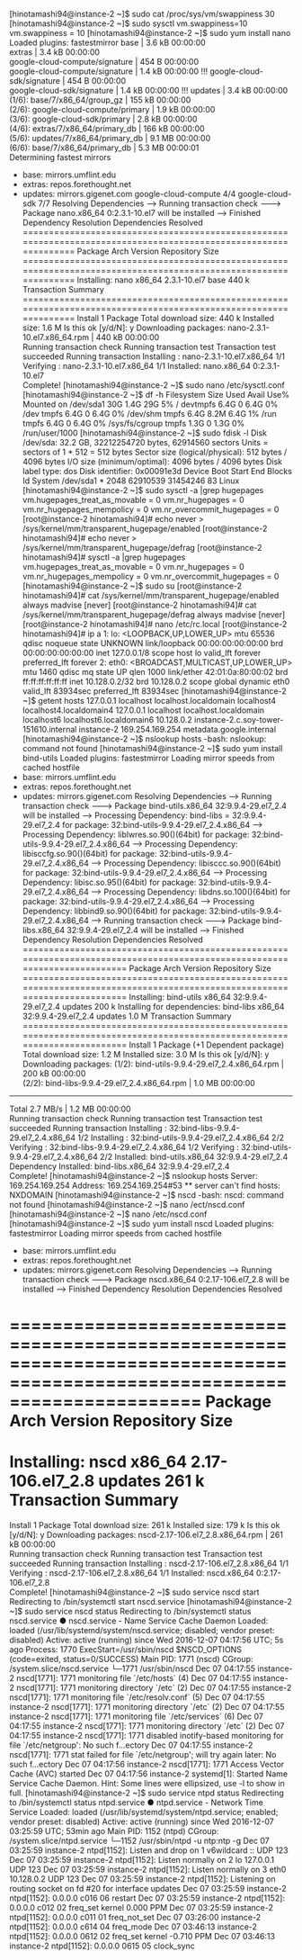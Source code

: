 [hinotamashi94@instance-2 ~]$ sudo cat /proc/sys/vm/swappiness
30
[hinotamashi94@instance-2 ~]$ sudo sysctl vm.swappiness=10
vm.swappiness = 10
[hinotamashi94@instance-2 ~]$ sudo yum install nano
Loaded plugins: fastestmirror
base                                                                                     | 3.6 kB  00:00:00     
extras                                                                                   | 3.4 kB  00:00:00     
google-cloud-compute/signature                                                           |  454 B  00:00:00     
google-cloud-compute/signature                                                           | 1.4 kB  00:00:00 !!! 
google-cloud-sdk/signature                                                               |  454 B  00:00:00     
google-cloud-sdk/signature                                                               | 1.4 kB  00:00:00 !!! 
updates                                                                                  | 3.4 kB  00:00:00     
(1/6): base/7/x86_64/group_gz                                                            | 155 kB  00:00:00     
(2/6): google-cloud-compute/primary                                                      | 1.9 kB  00:00:00     
(3/6): google-cloud-sdk/primary                                                          | 2.8 kB  00:00:00     
(4/6): extras/7/x86_64/primary_db                                                        | 166 kB  00:00:00     
(5/6): updates/7/x86_64/primary_db                                                       | 9.1 MB  00:00:00     
(6/6): base/7/x86_64/primary_db                                                          | 5.3 MB  00:00:01     
Determining fastest mirrors
 * base: mirrors.umflint.edu
 * extras: repos.forethought.net
 * updates: mirrors.gigenet.com
google-cloud-compute                                                                                        4/4
google-cloud-sdk                                                                                            7/7
Resolving Dependencies
--> Running transaction check
---> Package nano.x86_64 0:2.3.1-10.el7 will be installed
--> Finished Dependency Resolution
Dependencies Resolved
================================================================================================================
 Package                Arch                     Version                           Repository              Size
================================================================================================================
Installing:
 nano                   x86_64                   2.3.1-10.el7                      base                   440 k
Transaction Summary
================================================================================================================
Install  1 Package
Total download size: 440 k
Installed size: 1.6 M
Is this ok [y/d/N]: y
Downloading packages:
nano-2.3.1-10.el7.x86_64.rpm                                                             | 440 kB  00:00:00     
Running transaction check
Running transaction test
Transaction test succeeded
Running transaction
  Installing : nano-2.3.1-10.el7.x86_64                                                                     1/1 
  Verifying  : nano-2.3.1-10.el7.x86_64                                                                     1/1 
Installed:
  nano.x86_64 0:2.3.1-10.el7                                                                                    
Complete!
[hinotamashi94@instance-2 ~]$ sudo nano /etc/sysctl.conf
[hinotamashi94@instance-2 ~]$ df -h
Filesystem      Size  Used Avail Use% Mounted on
/dev/sda1        30G  1.4G   29G   5% /
devtmpfs        6.4G     0  6.4G   0% /dev
tmpfs           6.4G     0  6.4G   0% /dev/shm
tmpfs           6.4G  8.2M  6.4G   1% /run
tmpfs           6.4G     0  6.4G   0% /sys/fs/cgroup
tmpfs           1.3G     0  1.3G   0% /run/user/1000
[hinotamashi94@instance-2 ~]$ sudo fdisk -l
Disk /dev/sda: 32.2 GB, 32212254720 bytes, 62914560 sectors
Units = sectors of 1 * 512 = 512 bytes
Sector size (logical/physical): 512 bytes / 4096 bytes
I/O size (minimum/optimal): 4096 bytes / 4096 bytes
Disk label type: dos
Disk identifier: 0x00091e3d
   Device Boot      Start         End      Blocks   Id  System
/dev/sda1   *        2048    62910539    31454246   83  Linux
[hinotamashi94@instance-2 ~]$ sudo sysctl -a |grep hugepages
vm.hugepages_treat_as_movable = 0
vm.nr_hugepages = 0
vm.nr_hugepages_mempolicy = 0
vm.nr_overcommit_hugepages = 0
[root@instance-2 hinotamashi94]#  echo never > /sys/kernel/mm/transparent_hugepage/enabled
[root@instance-2 hinotamashi94]# echo never > /sys/kernel/mm/transparent_hugepage/defrag
[root@instance-2 hinotamashi94]# sysctl -a |grep hugepages
vm.hugepages_treat_as_movable = 0
vm.nr_hugepages = 0
vm.nr_hugepages_mempolicy = 0
vm.nr_overcommit_hugepages = 0
[hinotamashi94@instance-2 ~]$ sudo su
[root@instance-2 hinotamashi94]# cat /sys/kernel/mm/transparent_hugepage/enabled
always madvise [never]
[root@instance-2 hinotamashi94]# cat /sys/kernel/mm/transparent_hugepage/defrag
always madvise [never]
[root@instance-2 hinotamashi94]# nano /etc/rc.local
[root@instance-2 hinotamashi94]# ip a
1: lo: <LOOPBACK,UP,LOWER_UP> mtu 65536 qdisc noqueue state UNKNOWN 
    link/loopback 00:00:00:00:00:00 brd 00:00:00:00:00:00
    inet 127.0.0.1/8 scope host lo
       valid_lft forever preferred_lft forever
2: eth0: <BROADCAST,MULTICAST,UP,LOWER_UP> mtu 1460 qdisc mq state UP qlen 1000
    link/ether 42:01:0a:80:00:02 brd ff:ff:ff:ff:ff:ff
    inet 10.128.0.2/32 brd 10.128.0.2 scope global dynamic eth0
       valid_lft 83934sec preferred_lft 83934sec
[hinotamashi94@instance-2 ~]$ getent hosts
127.0.0.1       localhost localhost.localdomain localhost4 localhost4.localdomain4
127.0.0.1       localhost localhost.localdomain localhost6 localhost6.localdomain6
10.128.0.2      instance-2.c.soy-tower-151610.internal instance-2
169.254.169.254 metadata.google.internal
[hinotamashi94@instance-2 ~]$ nslookup hosts
-bash: nslookup: command not found
[hinotamashi94@instance-2 ~]$ sudo yum install bind-utils
Loaded plugins: fastestmirror
Loading mirror speeds from cached hostfile
 * base: mirrors.umflint.edu
 * extras: repos.forethought.net
 * updates: mirrors.gigenet.com
Resolving Dependencies
--> Running transaction check
---> Package bind-utils.x86_64 32:9.9.4-29.el7_2.4 will be installed
--> Processing Dependency: bind-libs = 32:9.9.4-29.el7_2.4 for package: 32:bind-utils-9.9.4-29.el7_2.4.x86_64
--> Processing Dependency: liblwres.so.90()(64bit) for package: 32:bind-utils-9.9.4-29.el7_2.4.x86_64
--> Processing Dependency: libisccfg.so.90()(64bit) for package: 32:bind-utils-9.9.4-29.el7_2.4.x86_64
--> Processing Dependency: libisccc.so.90()(64bit) for package: 32:bind-utils-9.9.4-29.el7_2.4.x86_64
--> Processing Dependency: libisc.so.95()(64bit) for package: 32:bind-utils-9.9.4-29.el7_2.4.x86_64
--> Processing Dependency: libdns.so.100()(64bit) for package: 32:bind-utils-9.9.4-29.el7_2.4.x86_64
--> Processing Dependency: libbind9.so.90()(64bit) for package: 32:bind-utils-9.9.4-29.el7_2.4.x86_64
--> Running transaction check
---> Package bind-libs.x86_64 32:9.9.4-29.el7_2.4 will be installed
--> Finished Dependency Resolution
Dependencies Resolved
==========================================================================================================================
 Package                     Arch                    Version                               Repository                Size
==========================================================================================================================
Installing:
 bind-utils                  x86_64                  32:9.9.4-29.el7_2.4                   updates                  200 k
Installing for dependencies:
 bind-libs                   x86_64                  32:9.9.4-29.el7_2.4                   updates                  1.0 M
Transaction Summary
==========================================================================================================================
Install  1 Package (+1 Dependent package)
Total download size: 1.2 M
Installed size: 3.0 M
Is this ok [y/d/N]: y
Downloading packages:
(1/2): bind-utils-9.9.4-29.el7_2.4.x86_64.rpm                                                      | 200 kB  00:00:00     
(2/2): bind-libs-9.9.4-29.el7_2.4.x86_64.rpm                                                       | 1.0 MB  00:00:00     
--------------------------------------------------------------------------------------------------------------------------
Total                                                                                     2.7 MB/s | 1.2 MB  00:00:00     
Running transaction check
Running transaction test
Transaction test succeeded
Running transaction
  Installing : 32:bind-libs-9.9.4-29.el7_2.4.x86_64                                                                   1/2 
  Installing : 32:bind-utils-9.9.4-29.el7_2.4.x86_64                                                                  2/2 
  Verifying  : 32:bind-libs-9.9.4-29.el7_2.4.x86_64                                                                   1/2 
  Verifying  : 32:bind-utils-9.9.4-29.el7_2.4.x86_64                                                                  2/2 
Installed:
  bind-utils.x86_64 32:9.9.4-29.el7_2.4                                                                                   
Dependency Installed:
  bind-libs.x86_64 32:9.9.4-29.el7_2.4                                                                                    
Complete!
[hinotamashi94@instance-2 ~]$ nslookup hosts
Server:         169.254.169.254
Address:        169.254.169.254#53
** server can't find hosts: NXDOMAIN
[hinotamashi94@instance-2 ~]$ nscd
-bash: nscd: command not found
[hinotamashi94@instance-2 ~]$ nano /ect/nscd.conf
[hinotamashi94@instance-2 ~]$ nano /etc/nscd.conf
[hinotamashi94@instance-2 ~]$ sudo yum install nscd
Loaded plugins: fastestmirror
Loading mirror speeds from cached hostfile
 * base: mirrors.umflint.edu
 * extras: repos.forethought.net
 * updates: mirrors.gigenet.com
Resolving Dependencies
--> Running transaction check
---> Package nscd.x86_64 0:2.17-106.el7_2.8 will be installed
--> Finished Dependency Resolution
Dependencies Resolved

==========================================================================================================================
 Package                 Arch                      Version                               Repository                  Size
==========================================================================================================================
Installing:
 nscd                    x86_64                    2.17-106.el7_2.8                      updates                    261 k
Transaction Summary
==========================================================================================================================
Install  1 Package
Total download size: 261 k
Installed size: 179 k
Is this ok [y/d/N]: y
Downloading packages:
nscd-2.17-106.el7_2.8.x86_64.rpm                                                                   | 261 kB  00:00:00     
Running transaction check
Running transaction test
Transaction test succeeded
Running transaction
  Installing : nscd-2.17-106.el7_2.8.x86_64                                                                           1/1 
  Verifying  : nscd-2.17-106.el7_2.8.x86_64                                                                           1/1 
Installed:
  nscd.x86_64 0:2.17-106.el7_2.8                                                                                          
Complete!
[hinotamashi94@instance-2 ~]$ sudo service nscd start
Redirecting to /bin/systemctl start  nscd.service
[hinotamashi94@instance-2 ~]$ sudo service nscd status
Redirecting to /bin/systemctl status  nscd.service
● nscd.service - Name Service Cache Daemon
   Loaded: loaded (/usr/lib/systemd/system/nscd.service; disabled; vendor preset: disabled)
   Active: active (running) since Wed 2016-12-07 04:17:56 UTC; 5s ago
  Process: 1770 ExecStart=/usr/sbin/nscd $NSCD_OPTIONS (code=exited, status=0/SUCCESS)
 Main PID: 1771 (nscd)
   CGroup: /system.slice/nscd.service
           └─1771 /usr/sbin/nscd
Dec 07 04:17:55 instance-2 nscd[1771]: 1771 monitoring file `/etc/hosts` (4)
Dec 07 04:17:55 instance-2 nscd[1771]: 1771 monitoring directory `/etc` (2)
Dec 07 04:17:55 instance-2 nscd[1771]: 1771 monitoring file `/etc/resolv.conf` (5)
Dec 07 04:17:55 instance-2 nscd[1771]: 1771 monitoring directory `/etc` (2)
Dec 07 04:17:55 instance-2 nscd[1771]: 1771 monitoring file `/etc/services` (6)
Dec 07 04:17:55 instance-2 nscd[1771]: 1771 monitoring directory `/etc` (2)
Dec 07 04:17:55 instance-2 nscd[1771]: 1771 disabled inotify-based monitoring for file `/etc/netgroup': No such f...ectory
Dec 07 04:17:55 instance-2 nscd[1771]: 1771 stat failed for file `/etc/netgroup'; will try again later: No such f...ectory
Dec 07 04:17:56 instance-2 nscd[1771]: 1771 Access Vector Cache (AVC) started
Dec 07 04:17:56 instance-2 systemd[1]: Started Name Service Cache Daemon.
Hint: Some lines were ellipsized, use -l to show in full.
[hinotamashi94@instance-2 ~]$ sudo service ntpd status
Redirecting to /bin/systemctl status  ntpd.service
● ntpd.service - Network Time Service
   Loaded: loaded (/usr/lib/systemd/system/ntpd.service; enabled; vendor preset: disabled)
   Active: active (running) since Wed 2016-12-07 03:25:59 UTC; 53min ago
 Main PID: 1152 (ntpd)
   CGroup: /system.slice/ntpd.service
           └─1152 /usr/sbin/ntpd -u ntp:ntp -g
Dec 07 03:25:59 instance-2 ntpd[1152]: Listen and drop on 1 v6wildcard :: UDP 123
Dec 07 03:25:59 instance-2 ntpd[1152]: Listen normally on 2 lo 127.0.0.1 UDP 123
Dec 07 03:25:59 instance-2 ntpd[1152]: Listen normally on 3 eth0 10.128.0.2 UDP 123
Dec 07 03:25:59 instance-2 ntpd[1152]: Listening on routing socket on fd #20 for interface updates
Dec 07 03:25:59 instance-2 ntpd[1152]: 0.0.0.0 c016 06 restart
Dec 07 03:25:59 instance-2 ntpd[1152]: 0.0.0.0 c012 02 freq_set kernel 0.000 PPM
Dec 07 03:25:59 instance-2 ntpd[1152]: 0.0.0.0 c011 01 freq_not_set
Dec 07 03:26:00 instance-2 ntpd[1152]: 0.0.0.0 c614 04 freq_mode
Dec 07 03:46:13 instance-2 ntpd[1152]: 0.0.0.0 0612 02 freq_set kernel -0.710 PPM
Dec 07 03:46:13 instance-2 ntpd[1152]: 0.0.0.0 0615 05 clock_sync
